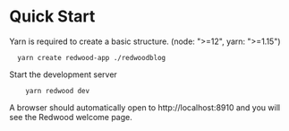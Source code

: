 # Quick Start

Yarn is required to create a basic structure. (node: ">=12", yarn: ">=1.15")
```
  yarn create redwood-app ./redwoodblog
```
Start the development server
```cd redwoodblog
    yarn redwood dev
```
A browser should automatically open to http://localhost:8910 and you will see the Redwood welcome page.
